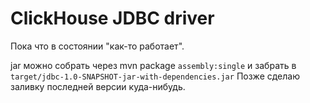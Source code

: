 ClickHouse JDBC driver
===============

Пока что в состоянии "как-то работает".

jar можно собрать через mvn package `assembly:single` и забрать в `target/jdbc-1.0-SNAPSHOT-jar-with-dependencies.jar`
Позже сделаю заливку последней версии куда-нибудь.
